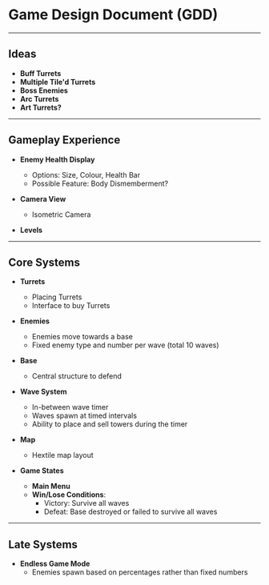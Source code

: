 # Game Design Document (GDD)

---

## Ideas

- **Buff Turrets**
- **Multiple Tile'd Turrets**
- **Boss Enemies**
- **Arc Turrets**
- **Art Turrets?**

---

## Gameplay Experience

- **Enemy Health Display**
  - Options: Size, Colour, Health Bar
  - Possible Feature: Body Dismemberment?

- **Camera View**
  - Isometric Camera

- **Levels**

---

## Core Systems

- **Turrets**
  - Placing Turrets
  - Interface to buy Turrets

- **Enemies**
  - Enemies move towards a base
  - Fixed enemy type and number per wave (total 10 waves)

- **Base**
  - Central structure to defend

- **Wave System**
  - In-between wave timer
  - Waves spawn at timed intervals
  - Ability to place and sell towers during the timer

- **Map**
  - Hextile map layout

- **Game States**
  - **Main Menu**
  - **Win/Lose Conditions**:
    - Victory: Survive all waves
    - Defeat: Base destroyed or failed to survive all waves

---

## Late Systems

- **Endless Game Mode**
  - Enemies spawn based on percentages rather than fixed numbers
